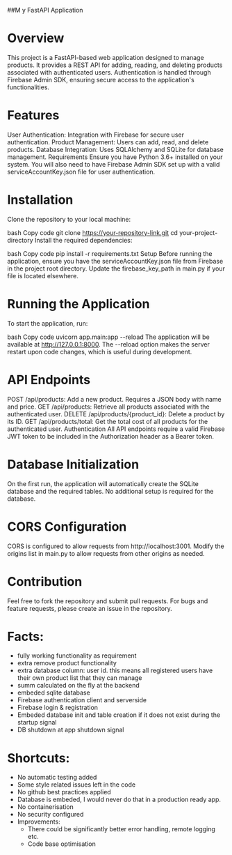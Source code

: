##M y FastAPI Application
# Overview
This project is a FastAPI-based web application designed to manage products. It provides a REST API for adding, reading, and deleting products associated with authenticated users. Authentication is handled through Firebase Admin SDK, ensuring secure access to the application's functionalities.

# Features
User Authentication: Integration with Firebase for secure user authentication.
Product Management: Users can add, read, and delete products.
Database Integration: Uses SQLAlchemy and SQLite for database management.
Requirements
Ensure you have Python 3.6+ installed on your system. You will also need to have Firebase Admin SDK set up with a valid serviceAccountKey.json file for user authentication.

# Installation
Clone the repository to your local machine:

bash
Copy code
git clone https://your-repository-link.git
cd your-project-directory
Install the required dependencies:

bash
Copy code
pip install -r requirements.txt
Setup
Before running the application, ensure you have the serviceAccountKey.json file from Firebase in the project root directory. Update the firebase_key_path in main.py if your file is located elsewhere.

# Running the Application
To start the application, run:

bash
Copy code
uvicorn app.main:app --reload
The application will be available at http://127.0.0.1:8000. The --reload option makes the server restart upon code changes, which is useful during development.

# API Endpoints
POST /api/products: Add a new product. Requires a JSON body with name and price.
GET /api/products: Retrieve all products associated with the authenticated user.
DELETE /api/products/{product_id}: Delete a product by its ID.
GET /api/products/total: Get the total cost of all products for the authenticated user.
Authentication
All API endpoints require a valid Firebase JWT token to be included in the Authorization header as a Bearer token.

# Database Initialization
On the first run, the application will automatically create the SQLite database and the required tables. No additional setup is required for the database.

# CORS Configuration
CORS is configured to allow requests from http://localhost:3001. Modify the origins list in main.py to allow requests from other origins as needed.

# Contribution
Feel free to fork the repository and submit pull requests. For bugs and feature requests, please create an issue in the repository.

# Facts:
- fully working functionality as requirement
- extra remove product functionality
- extra database column: user id. this means all registered users have their own product list that they can manage
- summ calculated on the fly at the backend
- embeded sqlite database
- Firebase authentication client and serverside
- Firebase login & registration
- Embeded database init and table creation if it does not exist during the startup signal
- DB shutdown at app shutdown signal


# Shortcuts:
- No automatic testing added
- Some style related issues left in the code
- No github best practices applied
- Database is embeded, I would never do that in a production ready app.
- No containerisation
- No security configured
- Improvements:
  - There could be significantly better error handling, remote logging etc.
  - Code base optimisation








